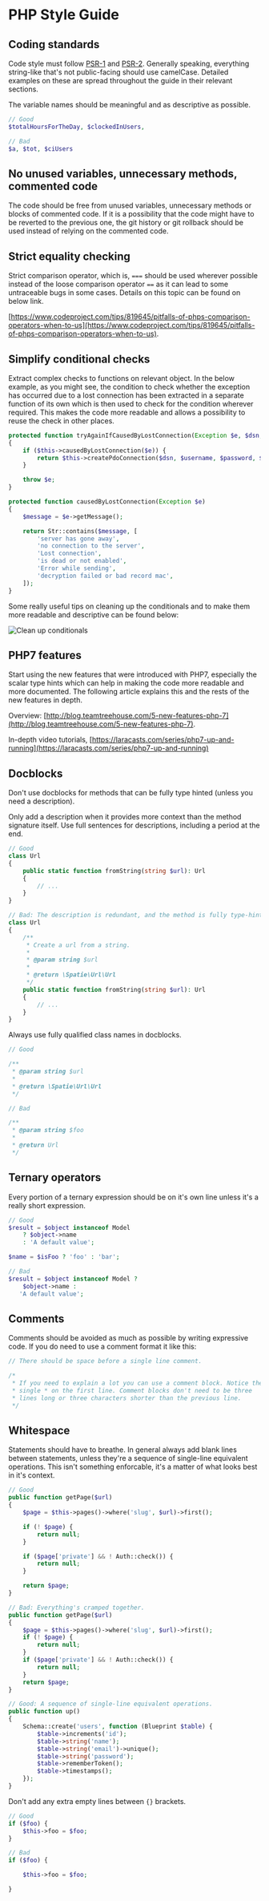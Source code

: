 # PHP Style Guide

## Coding standards

Code style must follow [PSR-1](http://www.php-fig.org/psr/psr-1/) and [PSR-2](http://www.php-fig.org/psr/psr-2/). Generally speaking, everything string-like that's not public-facing should use camelCase. Detailed examples on these are spread throughout the guide in their relevant sections.

The variable names should be meaningful and as descriptive as possible.

```php
// Good
$totalHoursForTheDay, $clockedInUsers, 

// Bad
$a, $tot, $ciUsers
```

## No unused variables, unnecessary methods, commented code
The code should be free from unused variables, unnecessary methods or blocks of commented code. If it is a possibility that the code might have to be reverted to the previous one, the git history or git rollback should be used instead of relying on the commented code.

##  Strict equality checking
Strict comparison operator, which is, `===` should be used wherever possible instead of the loose comparison operator `==` as it can lead to some untraceable bugs in some cases. Details on this topic can be found on below link.

[https://www.codeproject.com/tips/819645/pitfalls-of-phps-comparison-operators-when-to-us](https://www.codeproject.com/tips/819645/pitfalls-of-phps-comparison-operators-when-to-us).

## Simplify conditional checks
Extract complex checks to functions on relevant object. In the below example, as you might see, the condition to check whether the exception has occurred due to a lost connection has been extracted in a separate function of its own which is then used to check for the condition wherever required. This makes the code more readable and allows a possibility to reuse the check in other places.
```php
protected function tryAgainIfCausedByLostConnection(Exception $e, $dsn, $username, $password, $options)
{
    if ($this->causedByLostConnection($e)) {
        return $this->createPdoConnection($dsn, $username, $password, $options);
    }

    throw $e;
}

protected function causedByLostConnection(Exception $e)
{
    $message = $e->getMessage();

    return Str::contains($message, [
        'server has gone away',
        'no connection to the server',
        'Lost connection',
        'is dead or not enabled',
        'Error while sending',
        'decryption failed or bad record mac',
    ]);
}
```

Some really useful tips on cleaning up the conditionals and to make them more readable and descriptive can be found below:

![Clean up conditionals](https://pbs.twimg.com/media/DNEilrlUIAAHtga.png)

## PHP7 features
Start using the new features that were introduced with PHP7, especially the scalar type hints which can help in making the code more readable and more documented. The following article explains this and the rests of the new features in depth.

Overview: [http://blog.teamtreehouse.com/5-new-features-php-7](http://blog.teamtreehouse.com/5-new-features-php-7).

In-depth video tutorials, [https://laracasts.com/series/php7-up-and-running](https://laracasts.com/series/php7-up-and-running)

## Docblocks

Don't use docblocks for methods that can be fully type hinted (unless you need a description).

Only add a description when it provides more context than the method signature itself. Use full sentences for descriptions, including a period at the end.

```php
// Good
class Url
{
    public static function fromString(string $url): Url
    {
        // ...
    }
}

// Bad: The description is redundant, and the method is fully type-hinted.
class Url
{
    /**
     * Create a url from a string.
     * 
     * @param string $url
     * 
     * @return \Spatie\Url\Url
     */
    public static function fromString(string $url): Url
    {
        // ...
    }
}
```

Always use fully qualified class names in docblocks.

```php
// Good

/**
 * @param string $url
 *
 * @return \Spatie\Url\Url
 */

// Bad

/**
 * @param string $foo
 *
 * @return Url
 */
```

## Ternary operators

Every portion of a ternary expression should be on it's own line unless it's a really short expression.

```php
// Good
$result = $object instanceof Model
    ? $object->name
    : 'A default value';

$name = $isFoo ? 'foo' : 'bar';

// Bad
$result = $object instanceof Model ?
    $object->name : 
   'A default value';
```

## Comments

Comments should be avoided as much as possible by writing expressive code. If you do need to use a comment format it like this:

```php
// There should be space before a single line comment.

/*
 * If you need to explain a lot you can use a comment block. Notice the
 * single * on the first line. Comment blocks don't need to be three
 * lines long or three characters shorter than the previous line.
 */
```

## Whitespace

Statements should have to breathe. In general always add blank lines between statements, unless they're a sequence of single-line equivalent operations. This isn't something enforcable, it's a matter of what looks best in it's context.

```php
// Good
public function getPage($url)
{
    $page = $this->pages()->where('slug', $url)->first();

    if (! $page) {
        return null;
    }

    if ($page['private'] && ! Auth::check()) {
        return null;
    }

    return $page;
}

// Bad: Everything's cramped together.
public function getPage($url)
{
    $page = $this->pages()->where('slug', $url)->first();
    if (! $page) {
        return null;
    }
    if ($page['private'] && ! Auth::check()) {
        return null;
    }
    return $page;
}
```

```php
// Good: A sequence of single-line equivalent operations.
public function up()
{
    Schema::create('users', function (Blueprint $table) {
        $table->increments('id');
        $table->string('name');
        $table->string('email')->unique();
        $table->string('password');
        $table->rememberToken();
        $table->timestamps();
    });
}
```

Don't add any extra empty lines between `{}` brackets.

```php
// Good
if ($foo) {
    $this->foo = $foo;
}

// Bad
if ($foo) {

    $this->foo = $foo;

}
```